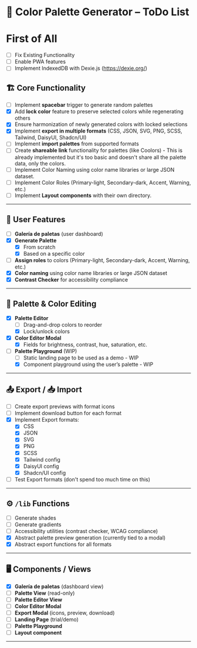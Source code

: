 # 🎨 Color Palette Generator – ToDo List

# First of All
- [ ] Fix Existing Functionality
- [ ] Enable PWA features
- [ ] Implement IndexedDB with Dexie.js (https://dexie.org/)

## 🏗 Core Functionality
- [ ] Implement **spacebar** trigger to generate random palettes
- [x] Add **lock color** feature to preserve selected colors while regenerating others
- [x] Ensure harmonization of newly generated colors with locked selections
- [x] Implement **export in multiple formats** (CSS, JSON, SVG, PNG, SCSS, Tailwind, DaisyUI, Shadcn/UI)
- [ ] Implement **import palettes** from supported formats
- [ ] Create **shareable link** functionality for palettes (like Coolors) - This is already implemented but it's too basic and doesn't share all the palette data, only the colors.
- [ ] Implement Color Naming using color name libraries or large JSON dataset.
- [ ] Implement Color Roles (Primary-light, Secondary-dark, Accent, Warning, etc.)
- [ ] Implement **Layout components** with their own directory.
---

## 📂 User Features
- [ ] **Galería de paletas** (user dashboard)
- [x] **Generate Palette**
  - [x] From scratch
  - [x] Based on a specific color
- [ ] **Assign roles** to colors (Primary-light, Secondary-dark, Accent, Warning, etc.)
- [x] **Color naming** using color name libraries or large JSON dataset
- [x] **Contrast Checker** for accessibility compliance

---

## 🎨 Palette & Color Editing
- [x] **Palette Editor**
  - [ ] Drag-and-drop colors to reorder
  - [x] Lock/unlock colors
- [x] **Color Editor Modal**
  - [x] Fields for brightness, contrast, hue, saturation, etc.
- [ ] **Palette Playground** (WIP)
  - [ ] Static landing page to be used as a demo - WIP
  - [x] Component playground using the user’s palette - WIP

---

## 📤 Export / 📥 Import
- [ ] Create export previews with format icons
- [ ] Implement download button for each format
- [x] Implement Export formats:
  - [x] CSS
  - [x] JSON
  - [x] SVG
  - [x] PNG
  - [x] SCSS
  - [x] Tailwind config
  - [x] DaisyUI config
  - [x] Shadcn/UI config
- [ ] Test Export formats (don't spend too much time on this)

---

## ⚙️ `/lib` Functions
- [ ] Generate shades
- [ ] Generate gradients
- [ ] Accessibility utilities (contrast checker, WCAG compliance)
- [x] Abstract palette preview generation (currently tied to a modal)
- [x] Abstract export functions for all formats

---

## 🖥 Components / Views
- [x] **Galería de paletas** (dashboard view)
- [ ] **Palette View** (read-only)
- [ ] **Palette Editor View**
- [ ] **Color Editor Modal**
- [ ] **Export Modal** (icons, preview, download)
- [ ] **Landing Page** (trial/demo)
- [ ] **Palette Playground**
- [ ] **Layout component**

---
